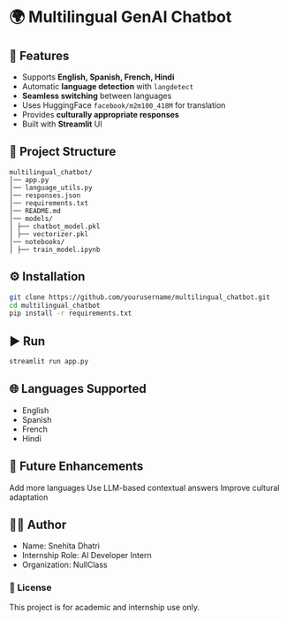 # 🌍 Multilingual GenAI Chatbot

## 🚀 Features
- Supports **English, Spanish, French, Hindi**
- Automatic **language detection** with `langdetect`
- **Seamless switching** between languages
- Uses HuggingFace `facebook/m2m100_418M` for translation
- Provides **culturally appropriate responses**
- Built with **Streamlit** UI

## 📂 Project Structure
```
multilingual_chatbot/
│── app.py
│── language_utils.py
│── responses.json
│── requirements.txt
│── README.md
│── models/
│ ├── chatbot_model.pkl
│ ├── vectorizer.pkl
│── notebooks/
│ ├── train_model.ipynb
```


## ⚙️ Installation
```bash
git clone https://github.com/yourusername/multilingual_chatbot.git
cd multilingual_chatbot
pip install -r requirements.txt
```
## ▶️ Run
```bash
streamlit run app.py
```
## 🌐 Languages Supported
* English
* Spanish
* French
* Hindi

## 📖 Future Enhancements
Add more languages
Use LLM-based contextual answers
Improve cultural adaptation

## 🧑‍💻 Author
* Name: Snehita Dhatri
* Internship Role: AI Developer Intern
* Organization: NullClass

### 📜 License
This project is for academic and internship use only.

